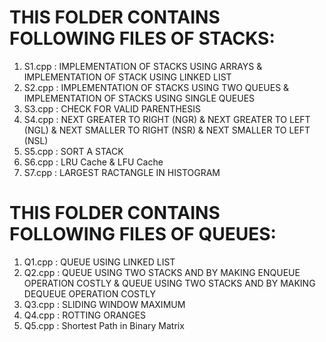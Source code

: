 # THIS FOLDER CONTAINS FOLLOWING FILES OF STACKS:
1. S1.cpp : IMPLEMENTATION OF STACKS USING ARRAYS & IMPLEMENTATION OF STACK USING LINKED LIST
2. S2.cpp : IMPLEMENTATION OF STACKS USING TWO QUEUES & IMPLEMENTATION OF STACKS USING SINGLE QUEUES
3. S3.cpp : CHECK FOR VALID PARENTHESIS
4. S4.cpp : NEXT GREATER TO RIGHT (NGR) & NEXT GREATER TO LEFT (NGL) & NEXT SMALLER TO RIGHT (NSR) & NEXT SMALLER TO LEFT (NSL)
5. S5.cpp : SORT A STACK
6. S6.cpp : LRU Cache & LFU Cache
7. S7.cpp : LARGEST RACTANGLE IN HISTOGRAM

# THIS FOLDER CONTAINS FOLLOWING FILES OF QUEUES:
1. Q1.cpp : QUEUE USING LINKED LIST
2. Q2.cpp : QUEUE USING TWO STACKS AND BY MAKING ENQUEUE OPERATION COSTLY & QUEUE USING TWO STACKS AND BY MAKING DEQUEUE OPERATION COSTLY
3. Q3.cpp : SLIDING WINDOW MAXIMUM
4. Q4.cpp : ROTTING ORANGES
5. Q5.cpp : Shortest Path in Binary Matrix
